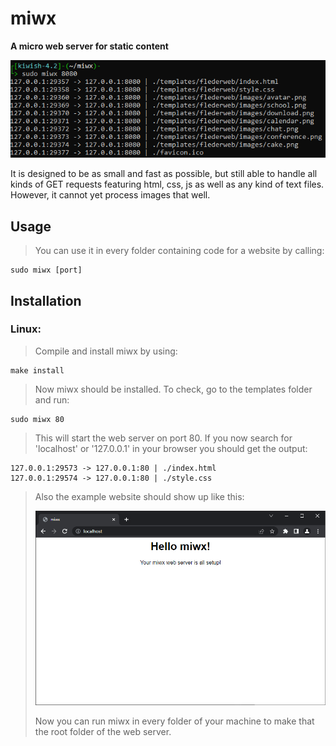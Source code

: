 # miwx
**A micro web server for static content**

![Alt Text](https://github.com/Flederossi/miwx/blob/main/assets/terminal.png)

It is designed to be as small and fast as possible, but still able to handle all kinds of GET requests featuring html, css, js as well as any kind of text files. However, it cannot yet process images that well.

## Usage
> You can use it in every folder containing code for a website by calling:
```
sudo miwx [port]
```

## Installation
### Linux:
> Compile and install miwx by using:
```
make install
```
> Now miwx should be installed. To check, go to the templates folder and run:
```
sudo miwx 80
```
> This will start the web server on port 80. If you now search for 'localhost' or '127.0.0.1' in your browser you should get the output:
```
127.0.0.1:29573 -> 127.0.0.1:80 | ./index.html
127.0.0.1:29574 -> 127.0.0.1:80 | ./style.css
```
> Also the example website should show up like this:
>
> ![Alt Text](https://github.com/Flederossi/miwx/blob/main/assets/screen.png)
>
> Now you can run miwx in every folder of your machine to make that the root folder of the web server.
